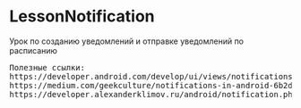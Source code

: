 # LessonNotification

Урок по созданию уведомлений и отправке уведомлений по расписанию

<pre>
Полезные ссылки:
https://developer.android.com/develop/ui/views/notifications?authuser=0
https://medium.com/geekculture/notifications-in-android-6b2d195d35b1
https://developer.alexanderklimov.ru/android/notification.php
</pre>
